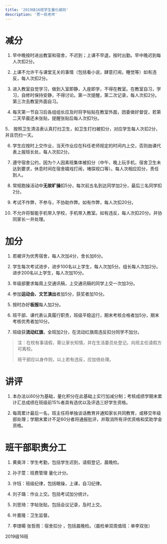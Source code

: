 ```yaml
---
title: '2019级16班学生量化细则'
description: '贾一荻老师'
---
```


# 减分

1. 早中晚按时进出教室和宿舍，不迟到；上课不早退，按时出勤。早中晚迟到每人次扣2分。

2. 上课不允许干与课堂无关的事情（包括看小说，肆意打闹，睡觉等）如有违反，每人次扣2分。

3. 进入教室自觉学习，做到入室即静，入座即学，不得在教室。在教室自习，学习，自修时保持安静，不得讨论。第一次提醒，第二次记录，每人次扣2分。第三次去教室外面自习。

4. 每天第一节自习后各组组长应及时将字帖贴在教室外面，团委做好督促，若第二天早晨还未张贴，提醒张贴后每人次扣1分。

5． 按照卫生清洁表认真打扫卫生，如卫生打扫被扣分，对应学生每人次扣2分，并且罚扫一天。

6. 学生应按时上交作业，当天作业应在科任老师规定的时间内上交，否则由课代表上报班长处，每人次扣2分。

7. 遵守宿舍公约，因为个人因素班集体被扣分（中午、晚上玩手机，宿舍卫生未达到要求，休息时间在宿舍嬉戏打闹，堵探视口等）。每人次相应扣分，责任到人。

8. 常规跑操活动中**无故旷操**扣5分，每次前五名到达同学加2分，最后三名同学扣2分。

9. 考试不作弊，不参与，不协助作弊。如有作弊，每人次扣20分。

10. 不允许将智能手机带入学校，手机带入教室。如有违反，每人次扣20分。并协同家长一并处理。

# 加分

1. 若被评为优秀宿舍，每人次加4分，舍长加6分。

2. 学生每次考试进步，进步100名以上学生，每人次加5分。组长每人次加2分。进步200名以上学生，每人次加10分。

3. 年级部要求每周上交通讯稿，上交通讯稿的同学上交一次加3分。

4. 参加**运动会、文艺演出**者加5分，获奖者加10分。

5. 按时办好**板报**每人加2分。

6. 班干部、课代表认真履行职责，班级平稳运行，期末考核合格者加5分，期末考核优秀者加10分。

7. 班级获**流动红旗**，全班加2分，在流动红旗周违反扣分同学不加分。 

> 注：在校有事请假，需让家长知情，并在生活委员处登记。向班主任请假方可离校。
> 
> 班干部应以身作则，以上若有违反，应加倍处理。

# 讲评

1. 本办法以60分为基础，量化积分在此基础上实行加减分制；考核成绩学期末累计汇总成绩在班级前15%者具有选优以及评选三好学生资格。

2. 每周累计最后一名，班主任将单独谈话教育并通知家长共同教育，或移交年级部处理；学期末累计不足60分者将通报批评，并取消所有评优资格和奖助学金资格。

# 班干部职责分工

1. 黄奥洋：学生考勤，包括学生迟到，请假登记，晨晚检。

2. 孙子萱：班费管理 量化计分。

3. 许钰：班级纪律，包括眼操，上课，自习纪律。

4. 刘子璐：作业上交。包括考试加分统计。

5. 刘思琦：字帖张贴，包括会议记录，及时上交。

6. 叶嘉隆：卫生监督。

7. 李璟暘 张哲雨：宿舍扣分 ，包括晨晚检。（晨检单双周值班：单李双张）

2019级16班
